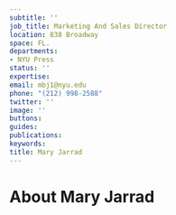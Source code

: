 ```yaml
---
subtitle: ''
job_title: Marketing And Sales Director
location: 838 Broadway
space: FL.
departments:
- NYU Press
status: ''
expertise: 
email: mbj1@nyu.edu
phone: "(212) 998-2588"
twitter: ''
image: ''
buttons: 
guides: 
publications: 
keywords: 
title: Mary Jarrad
---
```


# About Mary Jarrad